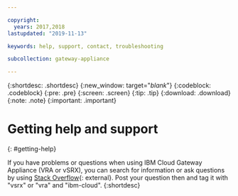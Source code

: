 ```yaml
---

copyright:
  years: 2017,2018
lastupdated: "2019-11-13"

keywords: help, support, contact, troubleshooting

subcollection: gateway-appliance

---
```


{:shortdesc: .shortdesc}
{:new_window: target="_blank_"}
{:codeblock: .codeblock}
{:pre: .pre}
{:screen: .screen}
{:tip: .tip}
{:download: .download}
{:note: .note}
{:important: .important}

# Getting help and support
{: #getting-help}

If you have problems or questions when using IBM Cloud Gateway Appliance (VRA or vSRX), you can search for information or ask questions by using [Stack Overflow](https://stackoverflow.com/search?q=dl+ibm-cloud){: external}. Post your question then and tag it with "vsrx" or "vra" and "ibm-cloud".
{:shortdesc}
